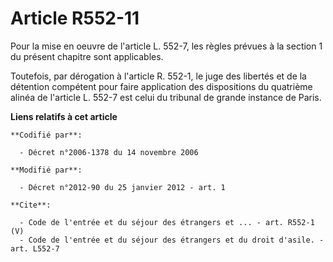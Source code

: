 # Article R552-11

Pour la mise en oeuvre de l'article L. 552-7, les règles prévues à la section 1 du présent chapitre sont applicables. 

Toutefois, par dérogation à l'article R. 552-1, le juge des libertés et de la détention compétent pour faire application des
dispositions du quatrième alinéa de l'article L. 552-7 est celui du tribunal de grande instance de Paris.

**Liens relatifs à cet article**

	**Codifié par**:

	  - Décret n°2006-1378 du 14 novembre 2006

	**Modifié par**:

	  - Décret n°2012-90 du 25 janvier 2012 - art. 1

	**Cite**:

	  - Code de l'entrée et du séjour des étrangers et ... - art. R552-1 (V)
	  - Code de l'entrée et du séjour des étrangers et du droit d'asile. - art. L552-7
